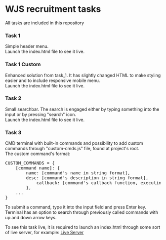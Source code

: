 # WJS recruitment tasks

All tasks are included in this repository

### Task 1
Simple header menu.\
Launch the index.html file to see it live.

### Task 1 Custom
Enhanced solution from task_1. It has slightly changed HTML to make styling easier and to include responsive mobile menu.\
Launch the index.html file to see it live.

### Task 2
Small searchbar. The search is engaged either by typing something into the input or by pressing "search" icon.\
Launch the index.html file to see it live.

### Task 3
CMD terminal with built-in commands and possibility to add custom commands through "custom-cmds.js" file, found at project's root.\
The custom command's format:

<pre>
CUSTOM_COMMANDS = {
	[command name]: {
 		name: [command's name in string format],
   		desc: [command's description in string format],
     		callback: [command's callback function, executing the desired code]
       	},
	...
}
</pre>

To submit a command, type it into the input field and press Enter key.\
Terminal has an option to search through previously called commands with up and down arrow keys. 

To see this task live, it is required to launch an index.html through some sort of live server, for example: [Live Server](https://marketplace.visualstudio.com/items?itemName=ritwickdey.LiveServer)
